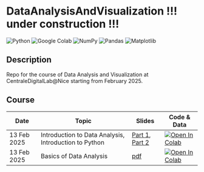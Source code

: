 # DataAnalysisAndVisualization !!! under construction !!!

![Python](https://img.shields.io/badge/python-3670A0?style=for-the-badge&logo=python&logoColor=ffdd54)
![Google Colab](https://img.shields.io/badge/Google%20Colab-%23F9A825.svg?style=for-the-badge&logo=googlecolab&logoColor=white)
![NumPy](https://img.shields.io/badge/numpy-%23013243.svg?style=for-the-badge&logo=numpy&logoColor=white)
![Pandas](https://img.shields.io/badge/pandas-%23150458.svg?style=for-the-badge&logo=pandas&logoColor=white)
![Matplotlib](https://img.shields.io/badge/Matplotlib-%23ffffff.svg?style=for-the-badge&logo=Matplotlib&logoColor=black)

## Description

Repo for the course of Data Analysis and Visualization at CentraleDigitalLab@Nice starting from February 2025.

## Course

| **Date**    | **Topic**                                             | **Slides**                                                                                            | **Code & Data**                                                                                                                                                                                                  |
|-------------|-------------------------------------------------------|-------------------------------------------------------------------------------------------------------|------------------------------------------------------------------------------------------------------------------------------------------------------------------------------------------------------------------|
| 13 Feb 2025 | Introduction to Data Analysis, Introduction to Python | [Part 1](slides/1A-introduction_to_data_analysis.pdf), [Part 2](slides/1B-introduction_to_python.pdf) | [![Open In Colab](https://colab.research.google.com/assets/colab-badge.svg)](https://colab.research.google.com/github/deborahdore/DataAnalysisAndVisualization/blob/main/notebook/Introduction_to_python.ipynb)  |
| 13 Feb 2025 | Basics of Data Analysis                               | [pdf](slides/2A-Basics_of_Data_Analysis.pdf)                                                          | [![Open In Colab](https://colab.research.google.com/assets/colab-badge.svg)](https://colab.research.google.com/github/deborahdore/DataAnalysisAndVisualization/blob/main/notebook/Basics_of_Data_Analysis.ipynb) |